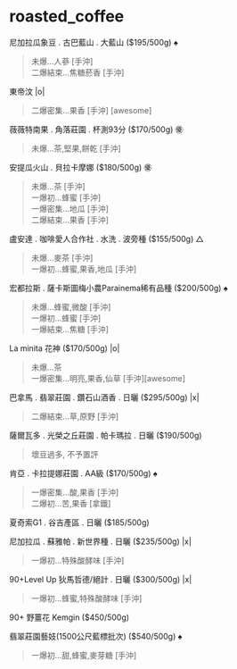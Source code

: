 # roasted_coffee

尼加拉瓜象豆 . 古巴藍山 . 大藍山 ($195/500g) ♠
>未爆...人蔘 [手沖]<br>
>二爆結束...焦糖菸香 [手沖]

東帝汶 |o|
>二爆密集...果香 [手沖] [awesome]

薇薇特南果 . 角落莊園 . 杯測93分 ($170/500g) ㊝
>未爆...茶,堅果,餅乾 [手沖]

安提瓜火山 . 貝拉卡摩娜 ($180/500g) ㊝
>未爆...茶 [手沖]<br>
>一爆初...蜂蜜 [手沖]<br>
>一爆密集...地瓜 [手沖]<br>
>二爆結束...果香 [手沖]

盧安達 . 咖啡愛人合作社 . 水洗 . 波旁種 ($155/500g) △
>未爆...麥茶 [手沖]<br>
>一爆初...蜂蜜,果香,地瓜 [手沖]

宏都拉斯 . 薩卡斯圖梅小農Parainema稀有品種 ($200/500g) ♠
>未爆...蜂蜜,微酸 [手沖]<br>
>一爆初...蜂蜜 [手沖]<br>
>一爆結束...焦糖 [手沖]

La minita 花神 ($170/500g) |o|
>未爆...茶<br>
>一爆密集...明亮,果香,仙草 [手沖][awesome]

巴拿馬 . 翡翠莊園 . 鑽石山酒香 . 日曬 ($295/500g) |x|
>二爆結束...草,原野 [手沖]

薩爾瓦多 . 光榮之丘莊園 . 帕卡瑪拉 . 日曬 ($190/500g)
>壞豆過多, 不予置評

肯亞 . 卡拉提娜莊園 . AA級 ($170/500g) ♠
>一爆密集...酸,果香 [手沖]<br>
>二爆初...苦,果香 [拿鐵]

夏奇索G1 . 谷吉產區 . 日曬 ($185/500g)

尼加拉瓜 . 蘇雅帕 . 新世界種 . 日曬 ($235/500g) |x|
>一爆初...特殊酸酵味 [手沖]

90+Level Up 狄馬哲德/絕計 . 日曬 ($300/500g) |x|
>一爆初...蜂蜜,特殊酸酵味 [手沖]

90+ 野薑花 Kemgin ($450/500g)

翡翠莊園藝妓(1500公尺藍標批次) ($540/500g) ♠
>一爆初...甜,蜂蜜,麥芽糖 [手沖]
